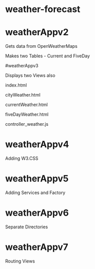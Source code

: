# weather-forecast

# weatherAppv2

Gets data from OpenWeatherMaps

Makes two Tables - Current and FiveDay

#weatherAppv3

Displays two Views also

index.html

cityWeather.html

currentWeather.html

fiveDayWeather.html

controller_weather.js

# weatherAppv4

Adding W3.CSS

# weatherAppv5

Adding Services and Factory

# weatherAppv6

Separate Directories

# weatherAppv7

Routing Views
